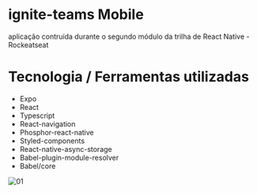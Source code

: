 # ignite-teams Mobile
aplicação contruída durante o segundo módulo da trilha de React Native - Rockeatseat

# Tecnologia / Ferramentas utilizadas 
* Expo
* React
* Typescript
* React-navigation
* Phosphor-react-native 
* Styled-components
* React-native-async-storage
* Babel-plugin-module-resolver
* Babel/core

![01](https://user-images.githubusercontent.com/39626457/204923384-7de3c006-6722-4389-814e-a1a423318f67.PNG)
